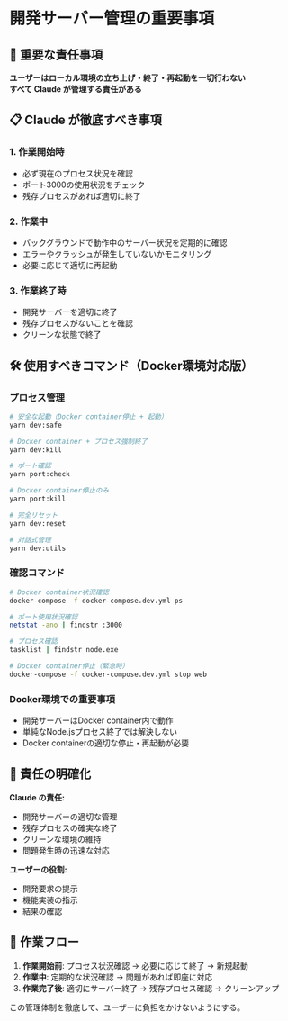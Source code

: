 # 開発サーバー管理の重要事項

## 🚨 重要な責任事項

**ユーザーはローカル環境の立ち上げ・終了・再起動を一切行わない**  
**すべて Claude が管理する責任がある**

## 📋 Claude が徹底すべき事項

### 1. 作業開始時
- 必ず現在のプロセス状況を確認
- ポート3000の使用状況をチェック
- 残存プロセスがあれば適切に終了

### 2. 作業中
- バックグラウンドで動作中のサーバー状況を定期的に確認
- エラーやクラッシュが発生していないかモニタリング
- 必要に応じて適切に再起動

### 3. 作業終了時
- 開発サーバーを適切に終了
- 残存プロセスがないことを確認
- クリーンな状態で終了

## 🛠️ 使用すべきコマンド（Docker環境対応版）

### プロセス管理
```bash
# 安全な起動（Docker container停止 + 起動）
yarn dev:safe

# Docker container + プロセス強制終了
yarn dev:kill

# ポート確認
yarn port:check

# Docker container停止のみ
yarn port:kill

# 完全リセット
yarn dev:reset

# 対話式管理
yarn dev:utils
```

### 確認コマンド
```bash
# Docker container状況確認
docker-compose -f docker-compose.dev.yml ps

# ポート使用状況確認
netstat -ano | findstr :3000

# プロセス確認
tasklist | findstr node.exe

# Docker container停止（緊急時）
docker-compose -f docker-compose.dev.yml stop web
```

### Docker環境での重要事項
- 開発サーバーはDocker container内で動作
- 単純なNode.jsプロセス終了では解決しない
- Docker containerの適切な停止・再起動が必要

## 🎯 責任の明確化

**Claude の責任:**
- 開発サーバーの適切な管理
- 残存プロセスの確実な終了
- クリーンな環境の維持
- 問題発生時の迅速な対応

**ユーザーの役割:**
- 開発要求の提示
- 機能実装の指示
- 結果の確認

## 📝 作業フロー

1. **作業開始前**: プロセス状況確認 → 必要に応じて終了 → 新規起動
2. **作業中**: 定期的な状況確認 → 問題があれば即座に対応
3. **作業完了後**: 適切にサーバー終了 → 残存プロセス確認 → クリーンアップ

この管理体制を徹底して、ユーザーに負担をかけないようにする。